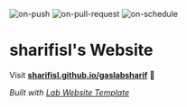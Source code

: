 
  ![on-push](../../actions/workflows/on-push.yaml/badge.svg)
  ![on-pull-request](../../actions/workflows/on-pull-request.yaml/badge.svg)
  ![on-schedule](../../actions/workflows/on-schedule.yaml/badge.svg)

  # sharifisl's Website

  Visit **[sharifisl.github.io/gaslabsharif](https://sharifisl.github.io/gaslabsharif)** 🚀

  _Built with [Lab Website Template](https://greene-lab.gitbook.io/lab-website-template-docs)_
